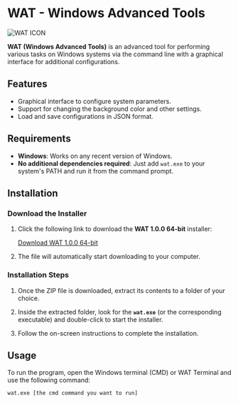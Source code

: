 # WAT - Windows Advanced Tools

![WAT ICON](https://drive.google.com/uc?export=view&id=1oXCzdq6XUgyCnG9VrU184AYOV_h744ej)

**WAT (Windows Advanced Tools)** is an advanced tool for performing various tasks on Windows systems via the command line with a graphical interface for additional configurations.

## Features

- Graphical interface to configure system parameters.
- Support for changing the background color and other settings.
- Load and save configurations in JSON format.

## Requirements

- **Windows**: Works on any recent version of Windows.
- **No additional dependencies required**: Just add `wat.exe` to your system's PATH and run it from the command prompt.

## Installation

### Download the Installer

1. Click the following link to download the **WAT 1.0.0 64-bit** installer:

   [Download WAT 1.0.0 64-bit](https://www.dropbox.com/scl/fi/yb86ank5997416q30wn7y/wat_1.0.0_64bit.zip?rlkey=pokv9e1pnh2l3gkgrdjs7k2yx&st=vaf3rieb&dl=1)

2. The file will automatically start downloading to your computer.

### Installation Steps

1. Once the ZIP file is downloaded, extract its contents to a folder of your choice.

2. Inside the extracted folder, look for the **`wat.exe`** (or the corresponding executable) and double-click to start the installer.

3. Follow the on-screen instructions to complete the installation.

## Usage

To run the program, open the Windows terminal (CMD) or WAT Terminal and use the following command:

```bash
wat.exe [the cmd command you want to run]
